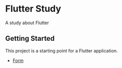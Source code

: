 # Flutter Study

A study about Flutter

## Getting Started

This project is a starting point for a Flutter application.

- [Form ]()


